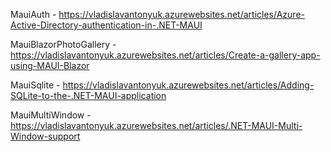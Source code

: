 MauiAuth - https://vladislavantonyuk.azurewebsites.net/articles/Azure-Active-Directory-authentication-in-.NET-MAUI

MauiBlazorPhotoGallery - https://vladislavantonyuk.azurewebsites.net/articles/Create-a-gallery-app-using-MAUI-Blazor

MauiSqlite - https://vladislavantonyuk.azurewebsites.net/articles/Adding-SQLite-to-the-.NET-MAUI-application

MauiMultiWindow - https://vladislavantonyuk.azurewebsites.net/articles/.NET-MAUI-Multi-Window-support
